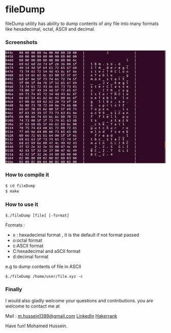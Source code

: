 # fileDump

fileDump utility has ability to dump contents of any file into many formats like hexadecimal, octal, ASCII and decimal.

### Screenshots

![Screenshots](https://github.com/mo7amed-hussein/filedump/raw/master/shot1.png)

### How to compile it 
```sh
$ cd fileDump
$ make
```

### How to use it 
```
$./fileDump [file] [-format]
```
Formats :
- x : hexadecimal format , it is the default if not format passed
- o:octal format
- c:ASCII format
- C:hexadecimal and aSCII format
- d:decimal format 

e.g to dump contents of file in ASCII
```
$./fileDump /home/user/file.xyz -c
```

### Finally
I would also gladly welcome your questions and contributions.
you are welcome to contact me at

Mail : m.hussein1389@gmail.com
[LinkedIn](https://www.linkedin.com/in/mo7amed-hussein)
[Hakerrank](https://www.hackerrank.com/m_hussein)    

Have fun!
Mohamed Hussein.
